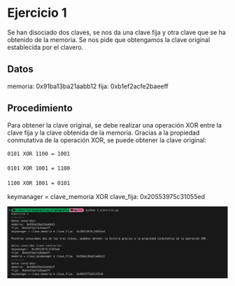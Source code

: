 # Ejercicio 1

Se han disociado dos claves, se nos da una clave fija y otra clave que se ha obtenido de la memoria. Se nos pide que obtengamos la clave original establecida por el clavero.

## Datos

memoria:  0x91ba13ba21aabb12
fija:  0xb1ef2acfe2baeeff

## Procedimiento

Para obtener la clave original, se debe realizar una operación XOR entre la clave fija y la clave obtenida de la memoria. Gracias a la propiedad conmutativa de la operación XOR, se puede obtener la clave original:

```bash
0101 XOR 1100 = 1001

0101 XOR 1001 = 1100

1100 XOR 1001 = 0101
```

keymanager = clave_memoria XOR clave_fija:  0x20553975c31055ed

![Ejercicio 1](./imgs/1.png)